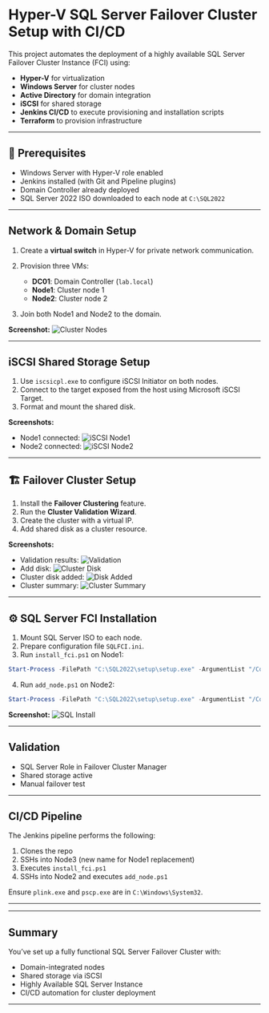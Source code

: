 # Hyper-V SQL Server Failover Cluster Setup with CI/CD

This project automates the deployment of a highly available SQL Server Failover Cluster Instance (FCI) using:

* **Hyper-V** for virtualization
* **Windows Server** for cluster nodes
* **Active Directory** for domain integration
* **iSCSI** for shared storage
* **Jenkins CI/CD** to execute provisioning and installation scripts
* **Terraform** to provision infrastructure

---

## 🔧 Prerequisites

* Windows Server with Hyper-V role enabled
* Jenkins installed (with Git and Pipeline plugins)
* Domain Controller already deployed
* SQL Server 2022 ISO downloaded to each node at `C:\SQL2022`

---

##  Network & Domain Setup

1. Create a **virtual switch** in Hyper-V for private network communication.
2. Provision three VMs:

   * **DC01**: Domain Controller (`lab.local`)
   * **Node1**: Cluster node 1
   * **Node2**: Cluster node 2
3. Join both Node1 and Node2 to the domain.

**Screenshot:**
![Cluster Nodes](images/cluster-nodes.png)

---

##  iSCSI Shared Storage Setup

1. Use `iscsicpl.exe` to configure iSCSI Initiator on both nodes.
2. Connect to the target exposed from the host using Microsoft iSCSI Target.
3. Format and mount the shared disk.

**Screenshots:**

* Node1 connected: ![iSCSI Node1](images/iscsi-node01-connected.png)
* Node2 connected: ![iSCSI Node2](images/iscsi-node02-connected.png)

---

## 🏗️ Failover Cluster Setup

1. Install the **Failover Clustering** feature.
2. Run the **Cluster Validation Wizard**.
3. Create the cluster with a virtual IP.
4. Add shared disk as a cluster resource.

**Screenshots:**

* Validation results: ![Validation](images/fci-validation-results.png)
* Add disk: ![Cluster Disk](images/add-cluster.png)
* Cluster disk added: ![Disk Added](images/disk-manaement-node01.png)
* Cluster summary: ![Cluster Summary](images/cluster-summary.png)

---

## ⚙️ SQL Server FCI Installation

1. Mount SQL Server ISO to each node.
2. Prepare configuration file `SQLFCI.ini`.
3. Run `install_fci.ps1` on Node1:

```powershell
Start-Process -FilePath "C:\SQL2022\setup\setup.exe" -ArgumentList "/ConfigurationFile=C:\Scripts\SQLFCI.ini" -Wait
```

4. Run `add_node.ps1` on Node2:

```powershell
Start-Process -FilePath "C:\SQL2022\setup\setup.exe" -ArgumentList "/ConfigurationFile=C:\Scripts\SQLAddNode.ini" -Wait
```

**Screenshot:**
![SQL Install](images/sql-fci-install-node01.png)

---

##  Validation

* SQL Server Role in Failover Cluster Manager
* Shared storage active
* Manual failover test

---

##  CI/CD Pipeline

The Jenkins pipeline performs the following:

1. Clones the repo
2. SSHs into Node3 (new name for Node1 replacement)
3. Executes `install_fci.ps1`
4. SSHs into Node2 and executes `add_node.ps1`

Ensure `plink.exe` and `pscp.exe` are in `C:\Windows\System32`.

---


---

##  Summary

You’ve set up a fully functional SQL Server Failover Cluster with:

* Domain-integrated nodes
* Shared storage via iSCSI
* Highly Available SQL Server Instance
* CI/CD automation for cluster deployment

---


